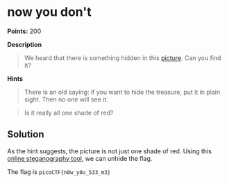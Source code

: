 # now you don't

**Points:** 200

**Description**
> We heard that there is something hidden in this [picture](,,/now%20you%20don't/nowYouDont.png). Can you find it?

**Hints**
> There is an old saying: if you want to hide the treasure, put it in plain sight. Then no one will see it.

> Is it really all one shade of red?

## Solution

As the hint suggests, the picture is not just one shade of red. Using this [online steganography tool](https://incoherency.co.uk/image-steganography/#unhide), we can unhide the flag.

The flag is `picoCTF{n0w_y0u_533_m3}`
